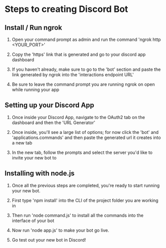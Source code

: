 # Steps to creating Discord Bot

## Install / Run ngrok
1. Open your command prompt as admin and run the command 'ngrok http <YOUR_PORT>'

2. Copy the 'https' link that is generated and go to your discord app dashboard

3. If you haven't already, make sure to go to the 'bot' section and paste the link generated by ngrok into the 'interactions endpoint URL'

4. Be sure to leave the command prompt you are running ngrok on open while running your app

## Setting up your Discord App
1. Once inside your Discord App, navigate to the OAuth2 tab on the dashboard and then the 'URL Generator'

2. Once inside, you'll see a large list of options; for now click the 'bot' and 'applications.commands' and then paste the generated url it creates into a new tab

3. In the new tab, follow the prompts and select the server you'd like to invite your new bot to

## Installing with node.js
1. Once all the previous steps are completed, you're ready to start running your new bot.

2. First type 'npm install' into the CLI of the project folder you are working in

3. Then run 'node command.js' to install all the commands into the interface of your bot

4. Now run 'node app.js' to make your bot go live.

5. Go test out your new bot in Discord!